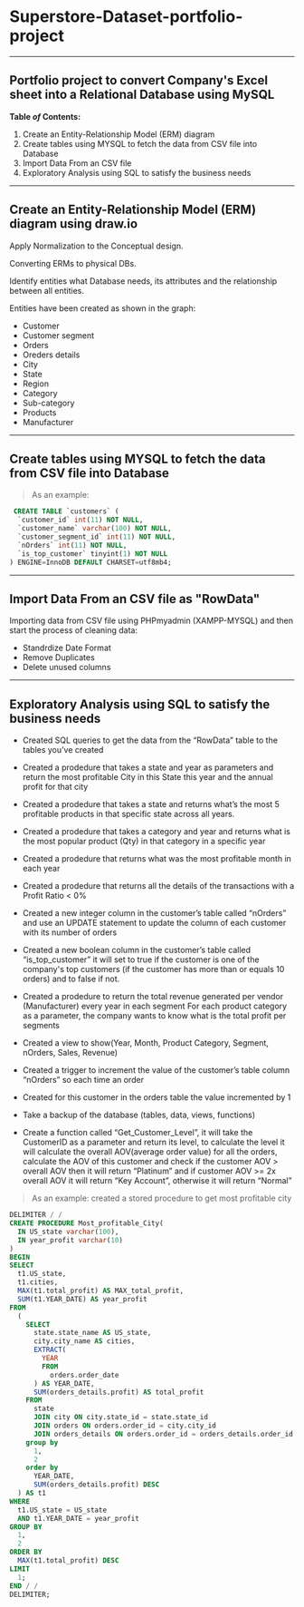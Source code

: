 
# Superstore-Dataset-portfolio-project
---
Portfolio project to convert Company's Excel sheet into a Relational Database using MySQL 
---

**Table *of* Contents:**
1. Create an Entity-Relationship Model (ERM) diagram
2. Create tables using MYSQL to fetch the data from CSV file into Database
3. Import Data From an CSV file 
4. Exploratory Analysis using SQL to satisfy the business needs 
---

## Create an Entity-Relationship Model (ERM) diagram using draw.io

Apply Normalization to the Conceptual design.

Converting ERMs to physical DBs.

Identify entities what Database needs, its attributes and the relationship between all entities.

Entities have been created as shown in the graph:

 * Customer  
 * Customer segment 
 * Orders 
 * Oreders details  
 * City 
 * State  
 * Region  
 * Category  
 * Sub-category 
 * Products 
 * Manufacturer 

---

## Create tables using MYSQL to fetch the data from CSV file into Database

 > As an example:

```SQL
 CREATE TABLE `customers` (
  `customer_id` int(11) NOT NULL,
  `customer_name` varchar(100) NOT NULL,
  `customer_segment_id` int(11) NOT NULL,
  `nOrders` int(11) NOT NULL,
  `is_top_customer` tinyint(1) NOT NULL
) ENGINE=InnoDB DEFAULT CHARSET=utf8mb4;
```
---
## Import Data From an CSV file as "RowData"
Importing data from CSV file using PHPmyadmin (XAMPP-MYSQL) and then start the process of cleaning data: 

* Standrdize Date Format 
* Remove Duplicates 
* Delete unused columns 
---
## Exploratory Analysis using SQL to satisfy the business needs 

* Created SQL queries to get the data from the “RowData” table to the tables you’ve created

* Created a prodedure that takes a state and year as parameters and return the most profitable City in this State this year and the annual profit for that city

* Created a prodedure that takes a state and returns what’s the most 5 profitable products in that specific state across all years.

* Created a prodedure that takes a category and year and returns what is the most popular product (Qty) in that category in a specific year 

* Created a prodedure that returns what was the most profitable month in each year

* Created a prodedure that returns all the details of the transactions with a Profit Ratio < 0%

* Created a new integer column in the customer’s table called “nOrders” and use an UPDATE statement to update the column of each customer with its number of orders

* Created a new boolean column in the customer’s table called “is_top_customer” it will set to true if the customer is one of the company's top customers (if the customer has more than or equals 10 orders) and to false if not. 

* Created a prodedure to return the total revenue generated per vendor (Manufacturer) every year in each segment For each product category as a parameter, the company wants to know what is the total profit per segments

* Created a view to show(Year, Month, Product Category, Segment, nOrders, Sales, Revenue)

* Created a trigger to increment the value of the customer’s table column “nOrders” so each time an order

* Created for this customer in the orders table the value incremented by 1

* Take a backup of the database (tables, data, views, functions)

* Create a function called “Get_Customer_Level”, it will take the CustomerID as a parameter and return its level, to calculate the level it will calculate the overall AOV(average order value) for all the orders, calculate the AOV of this customer and check if the customer AOV > overall AOV then it will return “Platinum” and if customer AOV >= 2x overall AOV it will return “Key Account”, otherwise it will return “Normal”

> As an example: created a stored procedure to get most profitable city 

```SQL
DELIMITER / / 
CREATE PROCEDURE Most_profitable_City(
  IN US_state varchar(100),
  IN year_profit varchar(10)
) 
BEGIN
SELECT
  t1.US_state,
  t1.cities,
  MAX(t1.total_profit) AS MAX_total_profit,
  SUM(t1.YEAR_DATE) AS year_profit
FROM
  (
    SELECT
      state.state_name AS US_state,
      city.city_name AS cities,
      EXTRACT(
        YEAR
        FROM
          orders.order_date
      ) AS YEAR_DATE,
      SUM(orders_details.profit) AS total_profit
    FROM
      state
      JOIN city ON city.state_id = state.state_id
      JOIN orders ON orders.order_id = city.city_id
      JOIN orders_details ON orders.order_id = orders_details.order_id
    group by
      1,
      2
    order by
      YEAR_DATE,
      SUM(orders_details.profit) DESC
  ) AS t1
WHERE
  t1.US_state = US_state
  AND t1.YEAR_DATE = year_profit
GROUP BY
  1,
  2
ORDER BY
  MAX(t1.total_profit) DESC
LIMIT
  1;
END / / 
DELIMITER;
```














